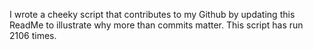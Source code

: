 I wrote a cheeky script that contributes to my Github by updating this ReadMe to illustrate why more than commits matter. This script has run 2106 times.